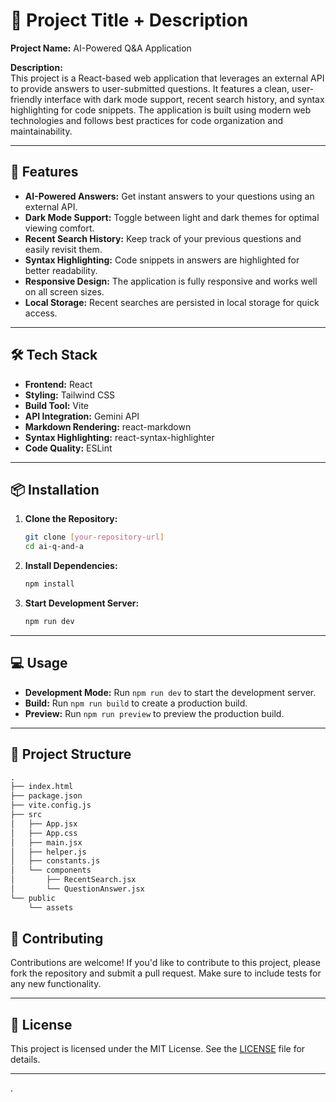 

# 🧠 Project Title + Description

**Project Name:** AI-Powered Q&A Application

**Description:**  
This project is a React-based web application that leverages an external API to provide answers to user-submitted questions. It features a clean, user-friendly interface with dark mode support, recent search history, and syntax highlighting for code snippets. The application is built using modern web technologies and follows best practices for code organization and maintainability.

---

## 🚀 Features

- **AI-Powered Answers:** Get instant answers to your questions using an external API.
- **Dark Mode Support:** Toggle between light and dark themes for optimal viewing comfort.
- **Recent Search History:** Keep track of your previous questions and easily revisit them.
- **Syntax Highlighting:** Code snippets in answers are highlighted for better readability.
- **Responsive Design:** The application is fully responsive and works well on all screen sizes.
- **Local Storage:** Recent searches are persisted in local storage for quick access.

---

## 🛠️ Tech Stack

- **Frontend:** React
- **Styling:** Tailwind CSS
- **Build Tool:** Vite
- **API Integration:** Gemini API
- **Markdown Rendering:** react-markdown
- **Syntax Highlighting:** react-syntax-highlighter
- **Code Quality:** ESLint

---

## 📦 Installation

1. **Clone the Repository:**
   ```bash
   git clone [your-repository-url]
   cd ai-q-and-a
   ```

2. **Install Dependencies:**
   ```bash
   npm install
   ```

3. **Start Development Server:**
   ```bash
   npm run dev
   ```

---

## 💻 Usage

- **Development Mode:** Run `npm run dev` to start the development server.
- **Build:** Run `npm run build` to create a production build.
- **Preview:** Run `npm run preview` to preview the production build.

---

## 📂 Project Structure

```markdown
.
├── index.html
├── package.json
├── vite.config.js
├── src
│   ├── App.jsx
│   ├── App.css
│   ├── main.jsx
│   ├── helper.js
│   ├── constants.js
│   └── components
│       ├── RecentSearch.jsx
│       └── QuestionAnswer.jsx
└── public
    └── assets
```

## 🤝 Contributing

Contributions are welcome! If you'd like to contribute to this project, please fork the repository and submit a pull request. Make sure to include tests for any new functionality.

---
## 📝 License

This project is licensed under the MIT License. See the [LICENSE](LICENSE) file for details.

---
.

